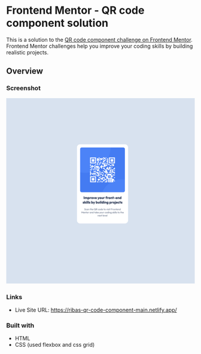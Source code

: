 # Frontend Mentor - QR code component solution

This is a solution to the [QR code component challenge on Frontend Mentor](https://www.frontendmentor.io/challenges/qr-code-component-iux_sIO_H). Frontend Mentor challenges help you improve your coding skills by building realistic projects.

## Overview

### Screenshot

![](/screenshot.png)

### Links

- Live Site URL: https://ribas-qr-code-component-main.netlify.app/

### Built with

- HTML
- CSS (used flexbox and css grid)
